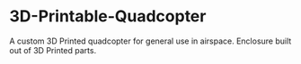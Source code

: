 3D-Printable-Quadcopter
=======================

A custom 3D Printed quadcopter for general use in airspace. Enclosure built out of 3D Printed parts.
